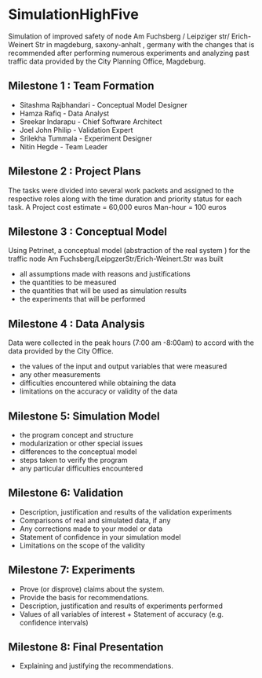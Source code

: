 # SimulationHighFive
Simulation of improved safety of node Am Fuchsberg / Leipziger str/ Erich-Weinert Str in magdeburg, saxony-anhalt , germany with the changes that is recommended after performing numerous experiments and analyzing past traffic data provided by the  City Planning Office, Magdeburg.

## Milestone 1 : Team Formation

* Sitashma Rajbhandari - Conceptual Model Designer
* Hamza Rafiq - Data Analyst
* Sreekar Indarapu - Chief Software Architect
* Joel John Philip - Validation Expert
* Srilekha Tummala - Experiment Designer
* Nitin Hegde - Team Leader

## Milestone 2 : Project Plans

The tasks were divided into several work packets and assigned to the respective roles along with the time duration and priority status for each task. A Project cost estimate = 60,000 euros
Man-hour = 100 euros


## Milestone 3 : Conceptual Model

Using Petrinet, a conceptual model (abstraction of the real system ) for the traffic node Am Fuchsberg/LeipgzerStr/Erich-Weinert.Str was built 
* all assumptions made with reasons and justifications
* the quantities to be measured
* the quantities that will be used as simulation results
* the experiments that will be performed

## Milestone 4 : Data Analysis

Data were collected in the peak hours (7:00 am -8:00am) to accord with the data provided by the City Office. 
* the values of the input and output variables that were measured
* any other measurements
* difficulties encountered while obtaining the data
* limitations on the accuracy or validity of the data

## Milestone 5: Simulation Model

* the program concept and structure
* modularization or other special issues
* differences to the conceptual model
* steps taken to verify the program
* any particular difficulties encountered

## Milestone 6: Validation
* Description, justification and results of the validation experiments
* Comparisons of real and simulated data, if any
* Any corrections made to your model or data
* Statement of confidence in your simulation model
* Limitations on the scope of the validity

## Milestone 7: Experiments
* Prove (or disprove) claims about the system.
* Provide the basis for recommendations.
* Description, justification and results of experiments performed
* Values of all variables of interest + Statement of accuracy (e.g. confidence intervals)

## Milestone 8: Final Presentation
* Explaining and justifying the recommendations.


